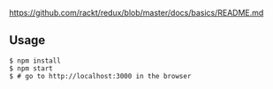 https://github.com/rackt/redux/blob/master/docs/basics/README.md

Usage
-----

    $ npm install
    $ npm start
    $ # go to http://localhost:3000 in the browser
